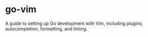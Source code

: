 # go-vim
A guide to setting up Go development with Vim, including plugins, autocompletion, formatting, and linting.
